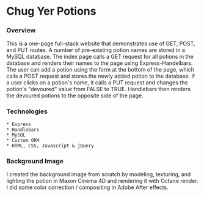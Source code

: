 # Chug Yer Potions

### Overview

This is a one-page full-stack website that demonstrates use of GET, POST, and PUT routes. A number of pre-existing potion names are stored in a MySQL database. The index page calls a GET request for all potions in the database and renders their names to the page using Express-Handelbars. The user can add a potion using the form at the bottom of the page, which calls a POST request and stores the newly added potion to the database. If a user clicks on a potion's name, it calls a PUT request and changes the potion's "devoured" value from FALSE to TRUE. Handlebars then renders the devoured potions to the opposite side of the page.

### Technologies

    * Express
    * Handlebars
    * MySQL
    * Custom ORM
    * HTML, CSS, Javascript & jQuery

### Background Image

I created the background image from scratch by modeling, texturing, and lighting the potion in Maxon Cinema 4D and rendering it with Octane render. I did some color correction / compositing in Adobe After effects.
